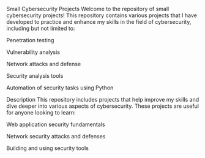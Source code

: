 Small Cybersecurity Projects
Welcome to the repository of small cybersecurity projects! This repository contains various projects that I have developed to practice and enhance my skills in the field of cybersecurity, including but not limited to:

Penetration testing

Vulnerability analysis

Network attacks and defense

Security analysis tools

Automation of security tasks using Python

Description
This repository includes projects that help improve my skills and dive deeper into various aspects of cybersecurity. These projects are useful for anyone looking to learn:

Web application security fundamentals

Network security attacks and defenses

Building and using security tools
